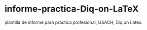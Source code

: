 # informe-practica-Diq-on-LaTeX
plantilla de informe para práctica profesional, USACH, Diq on Latex.
